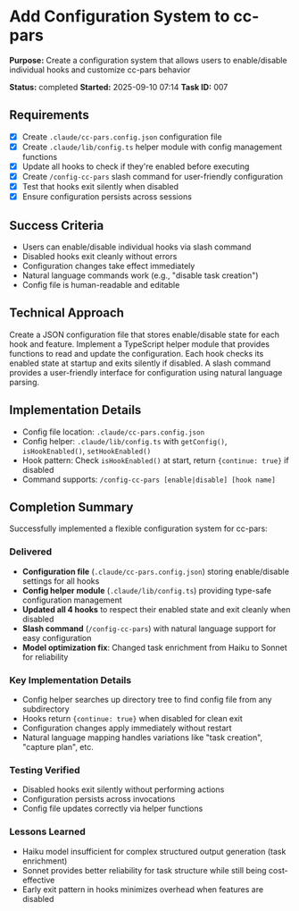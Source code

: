 # Add Configuration System to cc-pars

**Purpose:** Create a configuration system that allows users to enable/disable individual hooks and customize cc-pars behavior

**Status:** completed
**Started:** 2025-09-10 07:14
**Task ID:** 007

## Requirements
- [x] Create `.claude/cc-pars.config.json` configuration file
- [x] Create `.claude/lib/config.ts` helper module with config management functions
- [x] Update all hooks to check if they're enabled before executing
- [x] Create `/config-cc-pars` slash command for user-friendly configuration
- [x] Test that hooks exit silently when disabled
- [x] Ensure configuration persists across sessions

## Success Criteria
- Users can enable/disable individual hooks via slash command
- Disabled hooks exit cleanly without errors
- Configuration changes take effect immediately
- Natural language commands work (e.g., "disable task creation")
- Config file is human-readable and editable

## Technical Approach
Create a JSON configuration file that stores enable/disable state for each hook and feature. Implement a TypeScript helper module that provides functions to read and update the configuration. Each hook checks its enabled state at startup and exits silently if disabled. A slash command provides a user-friendly interface for configuration using natural language parsing.

## Implementation Details
- Config file location: `.claude/cc-pars.config.json`
- Config helper: `.claude/lib/config.ts` with `getConfig()`, `isHookEnabled()`, `setHookEnabled()`
- Hook pattern: Check `isHookEnabled()` at start, return `{continue: true}` if disabled
- Command supports: `/config-cc-pars [enable|disable] [hook name]`

## Completion Summary
Successfully implemented a flexible configuration system for cc-pars:

### Delivered
- **Configuration file** (`.claude/cc-pars.config.json`) storing enable/disable settings for all hooks
- **Config helper module** (`.claude/lib/config.ts`) providing type-safe configuration management
- **Updated all 4 hooks** to respect their enabled state and exit cleanly when disabled
- **Slash command** (`/config-cc-pars`) with natural language support for easy configuration
- **Model optimization fix**: Changed task enrichment from Haiku to Sonnet for reliability

### Key Implementation Details
- Config helper searches up directory tree to find config file from any subdirectory
- Hooks return `{continue: true}` when disabled for clean exit
- Configuration changes apply immediately without restart
- Natural language mapping handles variations like "task creation", "capture plan", etc.

### Testing Verified
- Disabled hooks exit silently without performing actions
- Configuration persists across invocations
- Config file updates correctly via helper functions

### Lessons Learned
- Haiku model insufficient for complex structured output generation (task enrichment)
- Sonnet provides better reliability for task structure while still being cost-effective
- Early exit pattern in hooks minimizes overhead when features are disabled